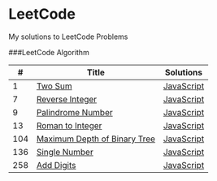 LeetCode
========

My solutions to LeetCode Problems

###LeetCode Algorithm

| # | Title | Solutions |
|---| ----- | --------- |
|1|[Two Sum](https://leetcode.com/problems/two-sum/) | [JavaScript](./algorithms/two-sum.js) |
|7|[Reverse Integer](https://leetcode.com/problems/reverse-integer/) | [JavaScript](./algorithms/reverse-integer.js) |
|9|[Palindrome Number](https://leetcode.com/problems/palindrome-number/) | [JavaScript](./algorithms/palindrome-number.js) |
|13|[Roman to Integer](https://leetcode.com/problems/roman-to-integer/) | [JavaScript](./algorithms/roman-to-integer.js) |
|104|[Maximum Depth of Binary Tree](https://leetcode.com/problems/maximum-depth-of-binary-tree/) | [JavaScript](./algorithms/maximum-depth-of-binary-tree.js) |
|136|[Single Number](https://leetcode.com/problems/single-number/) | [JavaScript](./algorithms/single-number.js) |
|258|[Add Digits](https://leetcode.com/problems/add-digits/) | [JavaScript](./algorithms/add-digits.js) |
